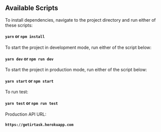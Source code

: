 ## Available Scripts

To install dependencies, navigate to the project directory and run either of these scripts:

#### `yarn` or `npm install`

To start the project in development mode, run either of the script below:

#### `yarn dev` or `npm run dev`

To start the project in production mode, run either of the script below:

#### `yarn start` or `npm start`

To run test:

#### `yarn test` or `npm run test`

Production API URL:

#### `https://getirtask.herokuapp.com`

